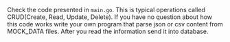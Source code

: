 Check the code presented in `main.go`. This is typical operations called CRUD(Create, Read, Update, Delete).
If you have no question about how this code works write your own program that parse json or csv content from MOCK_DATA files. After you read the information send it into database.
